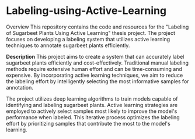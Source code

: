 # Labeling-using-Active-Learning
Overview
This repository contains the code and resources for the "Labeling of Sugarbeet Plants Using Active Learning" thesis project. The project focuses on developing a labeling system that utilizes active learning techniques to annotate sugarbeet plants efficiently.

**Description**
This project aims to create a system that can accurately label sugarbeet plants efficiently and cost-effectively. Traditional manual labeling methods require extensive human effort and can be time-consuming and expensive. By incorporating active learning techniques, we aim to reduce the labeling effort by intelligently selecting the most informative samples for annotation.

The project utilizes deep learning algorithms to train models capable of identifying and labeling sugarbeet plants. Active learning strategies are employed to actively select samples most likely to improve the model's performance when labeled. This iterative process optimizes the labeling effort by prioritizing samples that contribute the most to the model's learning.

